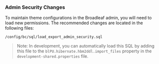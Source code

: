 ### Admin Security Changes

To maintain theme configurations in the Broadleaf admin, you will need to load new permissions. The recommended changes are located in the following files:

```
/config/bc/sql/load_export_admin_security.sql
```

> Note: In development, you can automatically load this SQL by adding this file to the `blPU.hibernate.hbm2ddl.import_files` property in the `development-shared.properties` file.
